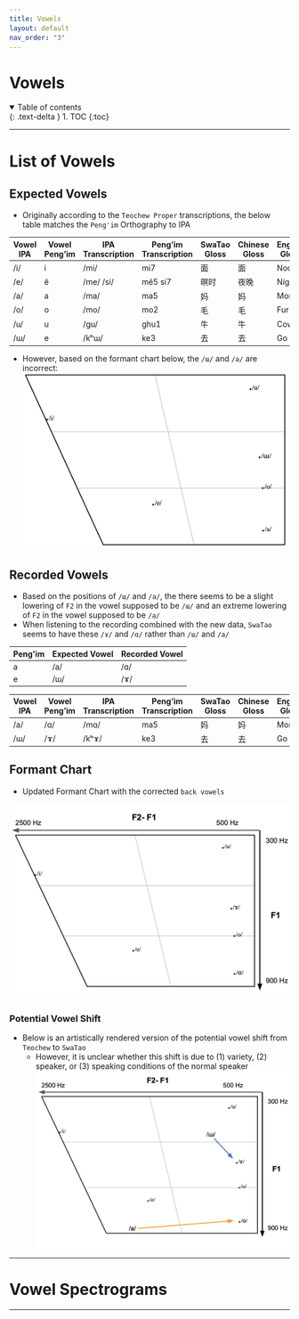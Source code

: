 ```yaml
---
title: Vowels
layout: default
nav_order: "3"
---
```

# Vowels

<details open markdown="block">
  <summary>
    Table of contents
  </summary>
  {: .text-delta }
1. TOC
{:toc}
</details>

___
# List of Vowels

## Expected Vowels
- Originally according to the `Teochew Proper` transcriptions, the below table matches the `Peng'im` Orthography to IPA

| Vowel IPA | Vowel Peng’im | IPA Transcription | Peng’im Transcription | SwaTao Gloss | Chinese Gloss | English Gloss |
| --------- | ------------- | ----------------- | --------------------- | ------------ | ------------- | ------------- |
| /i/       | i             | /mi/              | mi7                   | 面            | 面             | Noodle        |
| /e/       | ê             | /me/ /si/         | mê5 si7               | 暝时           | 夜晚            | Night         |
| /a/       | a             | /ma/              | ma5                   | 妈            | 妈             | Mom           |
| /o/       | o             | /mo/              | mo2                   | 毛            | 毛             | Fur           |
| /u/       | u             | /gu/              | ghu1                  | 牛            | 牛             | Cow           |
| /ɯ/       | e             | /kʰɯ/             | ke3                   | 去            | 去             | Go            |

- However, based on the formant chart below, the `/ɯ/` and `/a/` are incorrect:
![](assets/vowels/original_vowel_chart.png)
## Recorded Vowels
- Based on the positions of `/ɯ/` and `/a/`, the there seems to be a slight lowering of `F2` in the vowel supposed to be `/ɯ/` and an extreme lowering of `F2` in the vowel supposed to be `/a/`
- When listening to the recording combined with the new data, `SwaTao` seems to have these `/ɤ/` and `/ɑ/` rather than `/ɯ/` and `/a/`

| Peng'im | Expected Vowel | Recorded Vowel |
| ------- | -------------- | -------------- |
| a       | /a/            | /ɑ/            |
| e       | /ɯ/            | /ɤ/            

| Vowel IPA | Vowel Peng’im | IPA Transcription | Peng’im Transcription | SwaTao Gloss | Chinese Gloss | English Gloss |
| --------- | ------------- | ----------------- | --------------------- | ------------ | ------------- | ------------- |
| /a/       | /ɑ/           | /mɑ/              | ma5                   | 妈            | 妈             | Mom           |
| /ɯ/       | /ɤ/           | /kʰɤ/             | ke3                   | 去            | 去             | Go            |

## Formant Chart
- Updated Formant Chart with the corrected `back vowels`

![](assets/vowels/Annotated_Vowel_chart.png)


### Potential Vowel Shift
- Below is an artistically rendered version of the potential vowel shift from `Teochew` to `SwaTao`
	- However, it is unclear whether this shift is due to (1) variety, (2) speaker, or (3) speaking conditions of the normal speaker
![](assets/vowels/potential_vowel_shift.png)

___
# Vowel Spectrograms

____
[^1]: 


